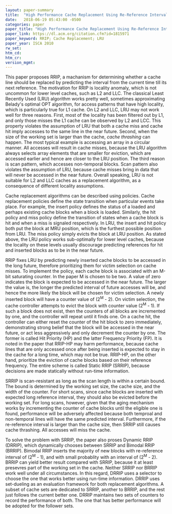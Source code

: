 ```yaml
---
layout: paper-summary
title:  "High Performance Cache Replacement Using Re-Reference Interval Prediction"
date:   2018-06-19 05:43:00 -0500
categories: paper
paper_title: "High Performance Cache Replacement Using Re-Reference Interval Prediction"
paper_link: https://dl.acm.org/citation.cfm?id=1815971
paper_keyword: RRIP; Cache Replacement; LRU
paper_year: ISCA 2010
rw_set: 
htm_cd: 
htm_cr: 
version_mgmt: 
---
```


This paper proposes RRIP, a machanism for determining whether a cache line should be replaced 
by predicting the interval from the current time till its next reference. The motivation for 
RRIP is locality anomaly, which is not uncommon for lower level caches, such as L2 and LLC.
The classical Least Recently Used (LRU) algorithm works pretty well, sometimes approximating
Belady's optimal OPT algorithm, for access patterns that have high locality, which is particularly 
true for L1 cache. On L2 and LLC, LRU may not work well for three reasons. First, most of the locality
has been filtered out by L1, and only those misses the L1 cache can be observed by L2 and LCC. This 
property violates the assumption of LRU that both a cache miss and cache hit imply accesses to the 
same line in the near future. Second, when the size of the working set is larger than the cache, 
*cache thrashing* can happen. The most typical example is accessing an array in a circular manner. 
All accesses will result in cache misses, because the LRU algorithm always selects array elements 
that are smaller for eviction, which are accessed earlier and hence are closer to the LRU position. 
The third reason is scan pattern, which accesses non-temporal blocks. Scan pattern also violates the 
assumption of LRU, because cache misses bring in data that will never be accessed in the near future. 
Overall speaking, LRU is not suitable for L2 and LLC caches as a replacement algorithm, as a consequence 
of different locality assumptions.

Cache replacement algorithms can be described using policies. Cache replacement policies define the state 
transition when particular events take place. For example, the insert policy defines the status of a loaded
and perhaps existing cache blocks when a block is loaded. Similarly, the hit policy and miss policy define 
the transition of states when a cache block is hit and when a miss is signaled respectively. In LRU, the 
insert and hit policy both put the block at MRU position, which is the furthest possible position from LRU.
The miss policy simply evicts the block at LRU position. As stated above, the LRU policy works sub-optimally
for lower level caches, because the locality on these levels usually discourage predicting references for hit
and inserted blocks as to be in the near future.

RRIP fixes LRU by predicting newly inserted cache blocks to be accessed in the long future, therefore prioritizing 
them for victim selection on cache misses. To implement the policy, each cache block is associated with an M-bit 
saturating counter. In the paper M is chosen to be two. A value of zero indicates the block is expected to be accessed
in the near future. The larger the value is, the longer the predicted interval of future accesses will be, and hence 
the more likely the block will be chosen for victim selection. A newly inserted block will have a counter value of 
(2<sup>M</sup> - 2). On victim selection, the cache controller attempts to evict the block with counter value (2<sup>M</sup> - 1).
If such a block does not exist, then the counters of all blocks are incremented by one, and the controller will repeat
until it finds one. On a cache hit, the controller can either reset the counter of the hit block to zero immediately, 
demonstrating strong belief that the block will be accessed in the near future, or act less aggressively and only
decrement the counter by one. The former is called Hit Priority (HP) and the latter Frequency Priority (FP). It is noted 
in the paper that RRIP-HP may harm performance, because cache lines that are only accessed once after being inserted 
is expected to stay in the cache for a long time, which may not be true. RRIP-HP, on the other hand, prioritize the 
eviction of cache blocks based on their reference frequency. The entire scheme is called Static RRIP (SRRIP), because 
decisions are made statically without run-time information.

SRRIP is scan-resistant as long as the scan length is within a certain bound. The bound is determined by the working set
size, the cache size, and the width of the counter. For short scans, since cache blocks are inserted with expected 
long reference interval, they should also be evicted before the working set. For long scans, however, given that the 
aging mechanism works by incrementing the counter of cache blocks until the eligible one is found, performance will 
be adversely affected because both temproal and non-temporal lines will have the same predicted interval. Furthermore,
if the re-reference interval is larger than the cache size, then SRRIP still causes cache thrashing. All accesses will
miss the cache.

To solve the problem with SRRIP, the paper also proses Dynamic RRIP (DRRIP), which dynamically chooses between SRRIP and 
Bimodal RRIP (BRRIP). Bimodal RRIP inserts the majority of new blocks with re-reference interval of (2<sup>M</sup> - 1),
and with small probablity with an interval of (2<sup>M</sup> - 2). BRRIP can yield better result compared with SRRIP,
because it at least presevres part of the working set in the cache. Neither SRRIP nor BRRIP work well under all 
circumstances. In this regard, DRRIP uses a selector to choose the one that works better using run-time information. 
DRRIP uses set-dueling as an evaluation framework for both replacement algorithms. A subset of cache sets are dedicated 
to SRRIP, another to BRRIP, and the rest just follows the current better one. DRRIP maintains two sets of counters to 
record the performance of both. The one that has better performance will be adopted for the follower sets.